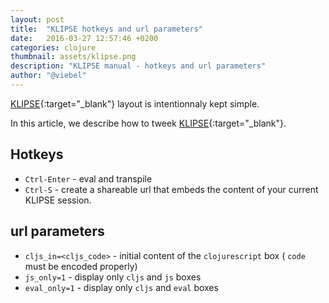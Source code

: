 ```yaml
---
layout: post
title:  "KLIPSE hotkeys and url parameters"
date:   2016-03-27 12:57:46 +0200
categories: clojure
thumbnail: assets/klipse.png
description: "KLIPSE manual - hotkeys and url parameters"
author: "@viebel"
---
```


[KLIPSE][klipse-url]{:target="_blank"} layout is intentionnaly kept simple.

In this article, we describe how to tweek [KLIPSE][klipse-url]{:target="_blank"}.


## Hotkeys

* `Ctrl-Enter` - eval and transpile
* `Ctrl-S` - create a shareable url that embeds the content of your current KLIPSE session.

## url parameters

* `cljs_in=<cljs_code>` - initial content of the `clojurescript` box ( `code` must be encoded properly)
* `js_only=1` - display only `cljs` and `js` boxes
* `eval_only=1` - display only `cljs` and `eval` boxes

[klipse-url]: http://app.klipse.tech/
